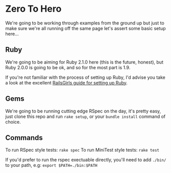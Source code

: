 # Zero To Hero

We're going to be working through examples from the ground up but just to make
sure we're all running off the same page let's assert some basic setup here...

## Ruby

We're going to be aiming for Ruby 2.1.0 here (this is the future, honest), but
Ruby 2.0.0 is going to be ok, and so for the most part is 1.9.

If you're not familiar with the process of setting up Ruby, I'd advise you take
a look at the excellent [RailsGirls guide for setting up Ruby](http://guides.railsgirls.com/install/).


## Gems

We're going to be running cutting edge RSpec on the day, it's pretty easy, just
clone this repo and run `rake setup`, or your `bundle install` command of choice.

## Commands

To run RSpec style tests: `rake spec`
To run MiniTest style tests: `rake test`

If you'd prefer to run the rspec exectuable directly, you'll need to add `./bin/`
to your path, e.g: `export $PATH=./bin:$PATH`
